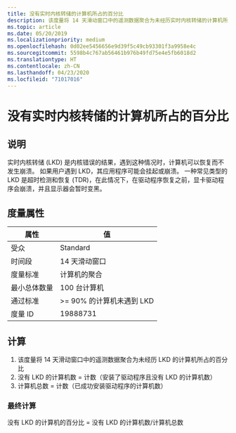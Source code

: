```yaml
---
title: 没有实时内核转储的计算机所占的百分比
description: 该度量将 14 天滑动窗口中的遥测数据聚合为未经历实时内核转储的计算机所占的百分比
ms.topic: article
ms.date: 05/20/2019
ms.localizationpriority: medium
ms.openlocfilehash: 0d02ee5456656e9d39f5c49cb93301f3a9958e4c
ms.sourcegitcommit: 5598b4c767ab56461b976b49fd75e4e5fb6018d2
ms.translationtype: HT
ms.contentlocale: zh-CN
ms.lasthandoff: 04/23/2020
ms.locfileid: "71017016"
---
```

# <a name="percent-of-machines-without-a-live-kernel-dump"></a>没有实时内核转储的计算机所占的百分比

## <a name="description"></a>说明

实时内核转储 (LKD) 是内核错误的结果，遇到这种情况时，计算机可以恢复而不发生崩溃。 如果用户遇到 LKD，其应用程序可能会挂起或崩溃。 一种常见类型的 LKD 是超时检测和恢复 (TDR)，在此情况下，在驱动程序恢复之前，显卡驱动程序会崩溃，并且显示器会暂时变黑。

## <a name="measure-attributes"></a>度量属性

|属性|值|
|----|----|
|受众 |Standard|
|时间段 |14 天滑动窗口|
|度量标准 |计算机的聚合|
|最小总体数量 |100 台计算机|
|通过标准 |>= 90% 的计算机未遇到 LKD|
|度量 ID |19888731|

## <a name="calculation"></a>计算

1. 该度量将 14 天滑动窗口中的遥测数据聚合为未经历 LKD 的计算机所占的百分比 
2. 没有 LKD 的计算机数 = 计数（安装了驱动程序且没有 LKD 的计算机数） 
3. 计算机总数 = 计数（已成功安装驱动程序的计算机数） 

### <a name="final-calculation"></a>最终计算

没有 LKD 的计算机的百分比 = 没有 LKD 的计算机数/计算机总数 

